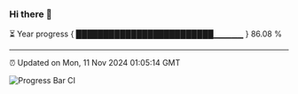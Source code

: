 ### Hi there 👋

⏳ Year progress { █████████████████████████▁▁▁▁▁ } 86.08 %

---

⏰ Updated on Mon, 11 Nov 2024 01:05:14 GMT

![Progress Bar CI](https://github.com/liununu/liununu/workflows/Progress%20Bar%20CI/badge.svg)
